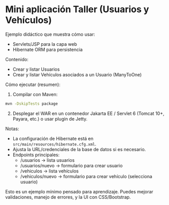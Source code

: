 # Mini aplicación Taller (Usuarios y Vehículos)

Ejemplo didáctico que muestra cómo usar:
- Servlets/JSP para la capa web
- Hibernate ORM para persistencia

Contenido:
- Crear y listar Usuarios
- Crear y listar Vehículos asociados a un Usuario (ManyToOne)

Cómo ejecutar (resumen):
1. Compilar con Maven:

```bash
mvn -DskipTests package
```

2. Desplegar el WAR en un contenedor Jakarta EE / Servlet 6 (Tomcat 10+, Payara, etc.) o usar plugin de Jetty.

Notas:
- La configuración de Hibernate está en `src/main/resources/hibernate.cfg.xml`.
- Ajusta la URL/credenciales de la base de datos si es necesario.
- Endpoints principales:
  - /usuarios -> lista usuarios
  - /usuarios/nuevo -> formulario para crear usuario
  - /vehiculos -> lista vehículos
  - /vehiculos/nuevo -> formulario para crear vehículo (selecciona usuario)

Esto es un ejemplo mínimo pensado para aprendizaje. Puedes mejorar validaciones, manejo de errores, y la UI con CSS/Bootstrap.
